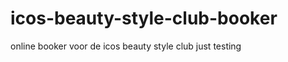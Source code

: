 icos-beauty-style-club-booker
=============================

online booker voor de icos beauty style club
just testing
